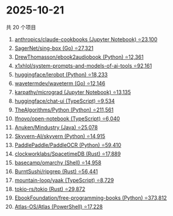 # 2025-10-21

共 20 个项目

<!-- BEGIN GITHUB -->
<!-- 最后更新时间 2025-10-21 08:44:11 +0800 -->
1. [anthropics/claude-cookbooks (Jupyter Notebook) ⭐23,100](https://github.com/anthropics/claude-cookbooks)
1. [SagerNet/sing-box (Go) ⭐27,321](https://github.com/SagerNet/sing-box)
1. [DrewThomasson/ebook2audiobook (Python) ⭐12,361](https://github.com/DrewThomasson/ebook2audiobook)
1. [x1xhlol/system-prompts-and-models-of-ai-tools ⭐92,161](https://github.com/x1xhlol/system-prompts-and-models-of-ai-tools)
1. [huggingface/lerobot (Python) ⭐18,233](https://github.com/huggingface/lerobot)
1. [wavetermdev/waveterm (Go) ⭐12,146](https://github.com/wavetermdev/waveterm)
1. [karpathy/micrograd (Jupyter Notebook) ⭐13,135](https://github.com/karpathy/micrograd)
1. [huggingface/chat-ui (TypeScript) ⭐9,534](https://github.com/huggingface/chat-ui)
1. [TheAlgorithms/Python (Python) ⭐211,561](https://github.com/TheAlgorithms/Python)
1. [lfnovo/open-notebook (TypeScript) ⭐6,040](https://github.com/lfnovo/open-notebook)
1. [Anuken/Mindustry (Java) ⭐25,078](https://github.com/Anuken/Mindustry)
1. [Skyvern-AI/skyvern (Python) ⭐14,915](https://github.com/Skyvern-AI/skyvern)
1. [PaddlePaddle/PaddleOCR (Python) ⭐59,410](https://github.com/PaddlePaddle/PaddleOCR)
1. [clockworklabs/SpacetimeDB (Rust) ⭐17,889](https://github.com/clockworklabs/SpacetimeDB)
1. [basecamp/omarchy (Shell) ⭐14,958](https://github.com/basecamp/omarchy)
1. [BurntSushi/ripgrep (Rust) ⭐56,441](https://github.com/BurntSushi/ripgrep)
1. [mountain-loop/yaak (TypeScript) ⭐8,729](https://github.com/mountain-loop/yaak)
1. [tokio-rs/tokio (Rust) ⭐29,872](https://github.com/tokio-rs/tokio)
1. [EbookFoundation/free-programming-books (Python) ⭐373,812](https://github.com/EbookFoundation/free-programming-books)
1. [Atlas-OS/Atlas (PowerShell) ⭐17,228](https://github.com/Atlas-OS/Atlas)
<!-- END GITHUB -->